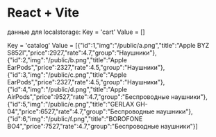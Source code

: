 # React + Vite

данные для localstorage:
Key = 'cart'
Value = []

Key = 'catalog'
Value = [{"id":1,"img":"/public/a.png","title":"Apple BYZ S852I","price":2927,"rate":4.7,"group":"Наушники"},{"id":2,"img":"/public/b.png","title":"Apple EarPods","price":2327,"rate":4.5,"group":"Наушники"},{"id":3,"img":"/public/c.png","title":"Apple EarPods","price":2327,"rate":4.5,"group":"Наушники"},{"id":4,"img":"/public/d.png","title":"Apple AirPods","price":9527,"rate":4.7,"group":"Беспроводные наушники"},{"id":5,"img":"/public/e.png","title":"GERLAX GH-04","price":6527,"rate":4.7,"group":"Беспроводные наушники"},{"id":6,"img":"/public/f.png","title":"BOROFONE BO4","price":7527,"rate":4.7,"group":"Беспроводные наушники"}]